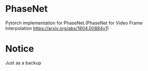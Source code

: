 # PhaseNet
Pytorch implementation for PhaseNet.(PhaseNet for Video Frame Interpolation https://arxiv.org/abs/1804.00884v1)

# Notice
Just as a backup
